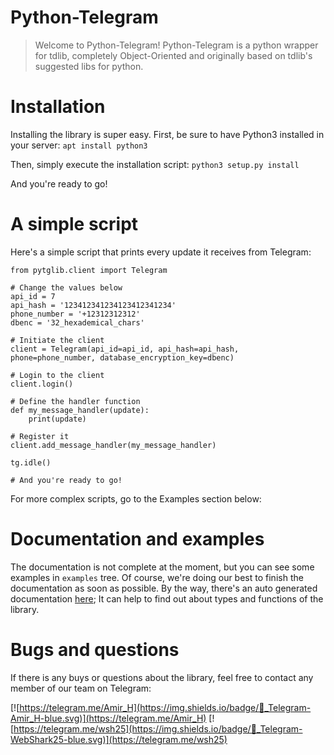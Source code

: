 # Python-Telegram

> Welcome to Python-Telegram!
> Python-Telegram is a python wrapper for tdlib, completely Object-Oriented and originally based on tdlib's suggested libs for python. 

# Installation

Installing the library is super easy. First, be sure to have Python3 installed in your server:
`apt install python3`

Then, simply execute the installation script:
`python3 setup.py install` 

And you're ready to go!

# A simple script

Here's a simple script that prints every update it receives from Telegram:

```
from pytglib.client import Telegram

# Change the values below
api_id = 7
api_hash = '123412341234123412341234'
phone_number = '+12312312312'
dbenc = '32_hexademical_chars'

# Initiate the client
client = Telegram(api_id=api_id, api_hash=api_hash, phone=phone_number, database_encryption_key=dbenc)

# Login to the client
client.login() 

# Define the handler function
def my_message_handler(update):
    print(update)

# Register it
client.add_message_handler(my_message_handler)

tg.idle()

# And you're ready to go!
```

For more complex scripts, go to the Examples section below:

# Documentation and examples

The documentation is not complete at the moment, but you can see some examples in `examples` tree. Of course, we're doing our best to finish the documentation as soon as possible. 
By the way, there's an auto generated documentation [here](https://pytelegram.readthedocs.io); It can help to find out about types and functions of the library.

# Bugs and questions

If there is any buys or questions about the library, feel free to contact any member of our team on Telegram:

[![https://telegram.me/Amir_H](https://img.shields.io/badge/💬_Telegram-Amir_H-blue.svg)](https://telegram.me/Amir_H)
[![https://telegram.me/wsh25](https://img.shields.io/badge/💬_Telegram-WebShark25-blue.svg)](https://telegram.me/wsh25)

